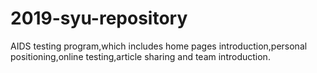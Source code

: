 # 2019-syu-repository
AIDS testing program,which includes home pages introduction,personal positioning,online testing,article sharing and team introduction.
